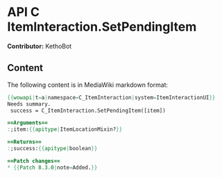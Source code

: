 # API C ItemInteraction.SetPendingItem

**Contributor:** KethoBot

## Content

The following content is in MediaWiki markdown format:

```mediawiki
{{wowapi|t=a|namespace=C_ItemInteraction|system=ItemInteractionUI}}
Needs summary.
 success = C_ItemInteraction.SetPendingItem([item])

==Arguments==
:;item:{{apitype|ItemLocationMixin?}}

==Returns==
:;success:{{apitype|boolean}}

==Patch changes==
* {{Patch 8.3.0|note=Added.}}
```